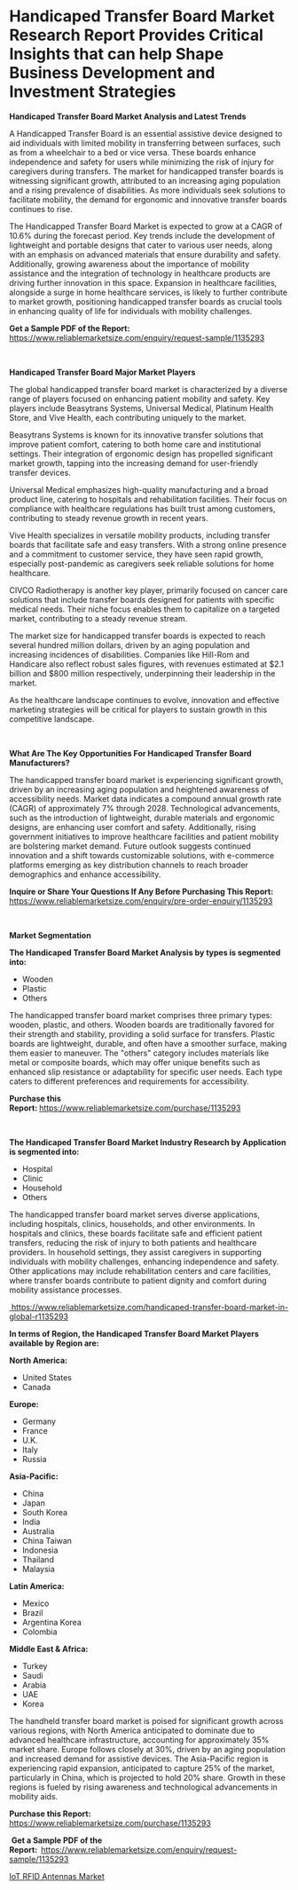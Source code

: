 <p><h1>Handicaped Transfer Board Market Research Report Provides Critical Insights that can help Shape Business Development and Investment Strategies</h1></p><p><strong>Handicaped Transfer Board Market Analysis and Latest Trends</strong></p>
<p><p>A Handicapped Transfer Board is an essential assistive device designed to aid individuals with limited mobility in transferring between surfaces, such as from a wheelchair to a bed or vice versa. These boards enhance independence and safety for users while minimizing the risk of injury for caregivers during transfers. The market for handicapped transfer boards is witnessing significant growth, attributed to an increasing aging population and a rising prevalence of disabilities. As more individuals seek solutions to facilitate mobility, the demand for ergonomic and innovative transfer boards continues to rise.</p><p>The Handicapped Transfer Board Market is expected to grow at a CAGR of 10.6% during the forecast period. Key trends include the development of lightweight and portable designs that cater to various user needs, along with an emphasis on advanced materials that ensure durability and safety. Additionally, growing awareness about the importance of mobility assistance and the integration of technology in healthcare products are driving further innovation in this space. Expansion in healthcare facilities, alongside a surge in home healthcare services, is likely to further contribute to market growth, positioning handicapped transfer boards as crucial tools in enhancing quality of life for individuals with mobility challenges.</p></p>
<p><strong>Get a Sample PDF of the Report:&nbsp;</strong> <a href="https://www.reliablemarketsize.com/enquiry/request-sample/1135293?utm_campaign=2749&utm_medium=2&utm_source=Github&utm_content=ia&utm_term=25032025&utm_id=handicaped-transfer-board">https://www.reliablemarketsize.com/enquiry/request-sample/1135293</a></p>
<p>&nbsp;</p>
<p><strong>Handicaped Transfer Board Major Market Players</strong></p>
<p><p>The global handicapped transfer board market is characterized by a diverse range of players focused on enhancing patient mobility and safety. Key players include Beasytrans Systems, Universal Medical, Platinum Health Store, and Vive Health, each contributing uniquely to the market.</p><p>Beasytrans Systems is known for its innovative transfer solutions that improve patient comfort, catering to both home care and institutional settings. Their integration of ergonomic design has propelled significant market growth, tapping into the increasing demand for user-friendly transfer devices.</p><p>Universal Medical emphasizes high-quality manufacturing and a broad product line, catering to hospitals and rehabilitation facilities. Their focus on compliance with healthcare regulations has built trust among customers, contributing to steady revenue growth in recent years.</p><p>Vive Health specializes in versatile mobility products, including transfer boards that facilitate safe and easy transfers. With a strong online presence and a commitment to customer service, they have seen rapid growth, especially post-pandemic as caregivers seek reliable solutions for home healthcare.</p><p>CIVCO Radiotherapy is another key player, primarily focused on cancer care solutions that include transfer boards designed for patients with specific medical needs. Their niche focus enables them to capitalize on a targeted market, contributing to a steady revenue stream.</p><p>The market size for handicapped transfer boards is expected to reach several hundred million dollars, driven by an aging population and increasing incidences of disabilities. Companies like Hill-Rom and Handicare also reflect robust sales figures, with revenues estimated at $2.1 billion and $800 million respectively, underpinning their leadership in the market. </p><p>As the healthcare landscape continues to evolve, innovation and effective marketing strategies will be critical for players to sustain growth in this competitive landscape.</p></p>
<p>&nbsp;</p>
<p><strong>What Are The Key Opportunities For Handicaped Transfer Board Manufacturers?</strong></p>
<p><p>The handicapped transfer board market is experiencing significant growth, driven by an increasing aging population and heightened awareness of accessibility needs. Market data indicates a compound annual growth rate (CAGR) of approximately 7% through 2028. Technological advancements, such as the introduction of lightweight, durable materials and ergonomic designs, are enhancing user comfort and safety. Additionally, rising government initiatives to improve healthcare facilities and patient mobility are bolstering market demand. Future outlook suggests continued innovation and a shift towards customizable solutions, with e-commerce platforms emerging as key distribution channels to reach broader demographics and enhance accessibility.</p></p>
<p><strong>Inquire or Share Your Questions If Any Before Purchasing This Report:</strong> <a href="https://www.reliablemarketsize.com/enquiry/pre-order-enquiry/1135293?utm_campaign=2749&utm_medium=2&utm_source=Github&utm_content=ia&utm_term=25032025&utm_id=handicaped-transfer-board">https://www.reliablemarketsize.com/enquiry/pre-order-enquiry/1135293</a></p>
<p>&nbsp;</p>
<p><strong>Market Segmentation</strong></p>
<p><strong>The Handicaped Transfer Board Market Analysis by types is segmented into:</strong></p>
<p><ul><li>Wooden</li><li>Plastic</li><li>Others</li></ul></p>
<p><p>The handicapped transfer board market comprises three primary types: wooden, plastic, and others. Wooden boards are traditionally favored for their strength and stability, providing a solid surface for transfers. Plastic boards are lightweight, durable, and often have a smoother surface, making them easier to maneuver. The "others" category includes materials like metal or composite boards, which may offer unique benefits such as enhanced slip resistance or adaptability for specific user needs. Each type caters to different preferences and requirements for accessibility.</p></p>
<p><strong>Purchase this Report:&nbsp;</strong><a href="https://www.reliablemarketsize.com/purchase/1135293?utm_campaign=2749&utm_medium=2&utm_source=Github&utm_content=ia&utm_term=25032025&utm_id=handicaped-transfer-board">https://www.reliablemarketsize.com/purchase/1135293</a></p>
<p>&nbsp;</p>
<p><strong>The Handicaped Transfer Board Market Industry Research by Application is segmented into:</strong></p>
<p><ul><li>Hospital</li><li>Clinic</li><li>Household</li><li>Others</li></ul></p>
<p><p>The handicapped transfer board market serves diverse applications, including hospitals, clinics, households, and other environments. In hospitals and clinics, these boards facilitate safe and efficient patient transfers, reducing the risk of injury to both patients and healthcare providers. In household settings, they assist caregivers in supporting individuals with mobility challenges, enhancing independence and safety. Other applications may include rehabilitation centers and care facilities, where transfer boards contribute to patient dignity and comfort during mobility assistance processes.</p></p>
<p><a href="https://www.reliablemarketsize.com/handicaped-transfer-board-market-in-global-r1135293?utm_campaign=2749&utm_medium=2&utm_source=Github&utm_content=ia&utm_term=25032025&utm_id=handicaped-transfer-board">&nbsp;https://www.reliablemarketsize.com/handicaped-transfer-board-market-in-global-r1135293</a></p>
<p><strong>In terms of Region, the Handicaped Transfer Board Market Players available by Region are:</strong></p>
<p>
    <p> <strong> North America: </strong>
        <ul>
            <li>United States</li>
            <li>Canada</li>
        </ul>
        </p> 
    <p> <strong> Europe: </strong>
        <ul>
            <li>Germany</li>
            <li>France</li>
            <li>U.K.</li>
            <li>Italy</li>
            <li>Russia</li>
        </ul>
        </p> 
    <p> <strong> Asia-Pacific: </strong>
        <ul>
            <li>China</li>
            <li>Japan</li>
            <li>South Korea</li>
            <li>India</li>
            <li>Australia</li>
            <li>China Taiwan</li>
            <li>Indonesia</li>
            <li>Thailand</li>
            <li>Malaysia</li>
        </ul>
        </p> 
    <p> <strong> Latin America: </strong>
        <ul>
            <li>Mexico</li>
            <li>Brazil</li>
            <li>Argentina Korea</li>
            <li>Colombia</li>
        </ul>
        </p> 
    <p> <strong> Middle East & Africa: </strong>
        <ul>
            <li>Turkey</li>
            <li>Saudi</li>
            <li>Arabia</li>
            <li>UAE</li>
            <li>Korea</li>
        </ul>
    </p>
    </p>
<p><p>The handheld transfer board market is poised for significant growth across various regions, with North America anticipated to dominate due to advanced healthcare infrastructure, accounting for approximately 35% market share. Europe follows closely at 30%, driven by an aging population and increased demand for assistive devices. The Asia-Pacific region is experiencing rapid expansion, anticipated to capture 25% of the market, particularly in China, which is projected to hold 20% share. Growth in these regions is fueled by rising awareness and technological advancements in mobility aids.</p></p>
<p><strong>Purchase this Report: </strong><a href="https://www.reliablemarketsize.com/purchase/1135293?utm_campaign=2749&utm_medium=2&utm_source=Github&utm_content=ia&utm_term=25032025&utm_id=handicaped-transfer-board">https://www.reliablemarketsize.com/purchase/1135293</a></p>
<p>&nbsp;<strong>Get a Sample PDF of the Report:&nbsp;&nbsp;</strong><a href="https://www.reliablemarketsize.com/enquiry/request-sample/1135293?utm_campaign=2749&utm_medium=2&utm_source=Github&utm_content=ia&utm_term=25032025&utm_id=handicaped-transfer-board">https://www.reliablemarketsize.com/enquiry/request-sample/1135293</a></p>
<p><strong></strong></p>
<p><p><a href="https://github.com/ChiragRP21/Market-Research-Report-List-7/blob/main/iot-rfid-antennas-market.md?utm_campaign=2749&utm_medium=2&utm_source=Github&utm_content=ia&utm_term=25032025&utm_id=handicaped-transfer-board">IoT RFID Antennas Market</a></p></p>